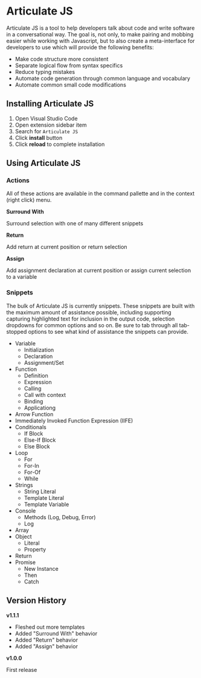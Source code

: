 # Articulate JS #

Articulate JS is a tool to help developers talk about code and write software in a conversational way. The goal is, not only, to make pairing and mobbing easier while working with Javascript, but to also create a meta-interface for developers to use which will provide the following benefits:

- Make code structure more consistent
- Separate logical flow from syntax specifics
- Reduce typing mistakes
- Automate code generation through common language and vocabulary
- Automate common small code modifications

## Installing Articulate JS ##

1. Open Visual Studio Code
2. Open extension sidebar item
3. Search for `Articulate JS`
4. Click **install** button
5. Click **reload** to complete installation

## Using Articulate JS ##

### Actions ###

All of these actions are available in the command pallette and in the context (right click) menu.

**Surround With**

Surround selection with one of many different snippets

**Return**

Add return at current position or return selection

**Assign**

Add assignment declaration at current position or assign current selection to a variable

### Snippets ###

The bulk of Articulate JS is currently snippets.  These snippets are built with the maximum amount of assistance possible, including supporting capturing highlighted text for inclusion in the output code, selection dropdowns for common options and so on.  Be sure to tab through all tab-stopped options to see what kind of assistance the snippets can provide.

- Variable
    - Initialization
    - Declaration
    - Assignment/Set
- Function
    - Definition
    - Expression
    - Calling
    - Call with context
    - Binding
    - Applicationg
- Arrow Function
- Immediately Invoked Function Expression (IIFE)
- Conditionals
    - If Block
    - Else-If Block
    - Else Block
- Loop
    - For
    - For-In
    - For-Of
    - While
- Strings
    - String Literal
    - Template Literal
    - Template Variable
- Console
    - Methods (Log, Debug, Error)
    - Log
- Array
- Object
    - Literal
    - Property
- Return
- Promise
    - New Instance
    - Then
    - Catch


## Version History ##

**v1.1.1**

- Fleshed out more templates
- Added "Surround With" behavior
- Added "Return" behavior
- Added "Assign" behavior

**v1.0.0**

First release
